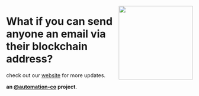 <img src="https://www.ezo.email/images/ezo.jpg" height="200px" align="right" ></img>

# What if you can send anyone an email via their blockchain address?

check out our [website](https://ezo.email) for more updates.

**an [@automation-co](https://github.com/automation-co) project**.
